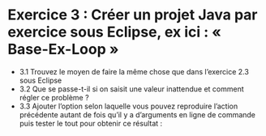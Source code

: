 # Exercice 3 : Créer un projet Java par exercice sous Eclipse, ex ici : « Base-Ex-Loop »

- 3.1 Trouvez le moyen de faire la même chose que dans l’exercice 2.3 sous Eclipse
- 3.2 Que se passe-t-il si on saisit une valeur inattendue et comment régler ce problème ?
- 3.3 Ajouter l’option selon laquelle vous pouvez reproduire l’action précédente autant de fois 
qu’il y a d’arguments en ligne de commande puis tester le tout pour obtenir ce résultat :
